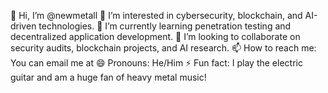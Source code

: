 👋 Hi, I’m @newmetall
👀 I’m interested in cybersecurity, blockchain, and AI-driven technologies.
🌱 I’m currently learning penetration testing and decentralized application development.
💞️ I’m looking to collaborate on security audits, blockchain projects, and AI research.
📫 How to reach me: You can email me at
😄 Pronouns: He/Him
⚡ Fun fact: I play the electric guitar and am a huge fan of heavy metal music!

<!---
newmetall/newmetall is a ✨ special ✨ repository because its `README.md` (this file) appears on your GitHub profile.
You can click the Preview link to take a look at your changes.
--->

